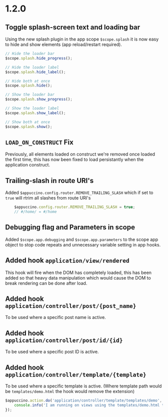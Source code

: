 # 1.2.0

## Toggle splash-screen text and loading bar
Using the new splash plugin in the app scope `$scope.splash` it is now easy to hide and show elements (app reload/restart required).

```javascript
// Hide the loader bar
$scope.splash.hide_progress();

// Hide the loader label
$scope.splash.hide_label();

// Hide both at once
$scope.splash.hide();

// Show the loader bar
$scope.splash.show_progress();

// Show the loader label
$scope.splash.show_label();

// Show both at once
$scope.splash.show();
```

## `LOAD_ON_CONSTRUCT` Fix
Previously, all elements loaded on construct we're removed once loaded the first time, this has now been fixed to load persistantly when the application construct.

## Trailing-slash in route URI's 
Added `$appuccino.config.router.REMOVE_TRAILING_SLASH` which if set to `true` will rtrim all slashes from route URI's

```javascript
	$appuccino.config.router.REMOVE_TRAILING_SLASH = true;
	// #/home/ = #/home
```

## Debugging flag and Parameters in scope
Added `$scope.app.debugging` and `$scope.app.parameters` to the scope app object to stop code repeats and unnecessary variable setting in app hooks.

## Added hook `application/view/rendered`
This hook will fire when the DOM has completely loaded, this has been added so that heavy data manipulation which would cause the DOM to break rendering can be done after load.

## Added hook `application/controller/post/{post_name}`
To be used where a specific post name is active.

## Added hook `application/controller/post/id/{id}`
To be used where a specific post ID is active.

## Added hook `application/controller/template/{template}`
To be used where a specific template is active. (Where template path would be `templates/demo.html` the hook would remove the extension)

```javascript
$appuccino.action.do('application/controller/template/templates/demo', function() {
	console.info('I am running on views using the templates/demo.html template');
});
```

##